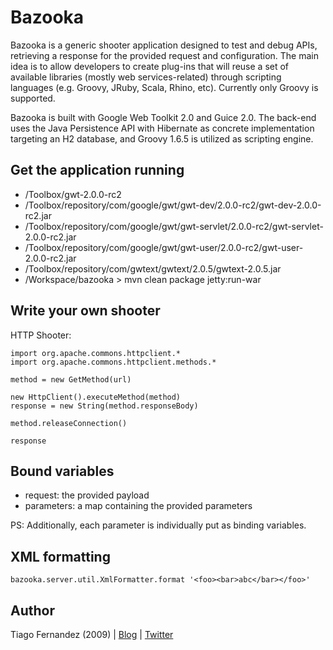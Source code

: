 Bazooka
======

Bazooka is a generic shooter application designed to test and debug APIs,
retrieving a response for the provided request and configuration. The main
idea is to allow developers to create plug-ins that will reuse a set of
available libraries (mostly web services-related) through scripting languages
(e.g. Groovy, JRuby, Scala, Rhino, etc). Currently only Groovy is supported.

Bazooka is built with Google Web Toolkit 2.0 and Guice 2.0. The back-end uses
the Java Persistence API with Hibernate as concrete implementation targeting
an H2 database, and Groovy 1.6.5 is utilized as scripting engine.


Get the application running
------

* /Toolbox/gwt-2.0.0-rc2
* /Toolbox/repository/com/google/gwt/gwt-dev/2.0.0-rc2/gwt-dev-2.0.0-rc2.jar
* /Toolbox/repository/com/google/gwt/gwt-servlet/2.0.0-rc2/gwt-servlet-2.0.0-rc2.jar
* /Toolbox/repository/com/google/gwt/gwt-user/2.0.0-rc2/gwt-user-2.0.0-rc2.jar
* /Toolbox/repository/com/gwtext/gwtext/2.0.5/gwtext-2.0.5.jar
* /Workspace/bazooka > mvn clean package jetty:run-war


Write your own shooter
------

HTTP Shooter:

    import org.apache.commons.httpclient.*
    import org.apache.commons.httpclient.methods.*

    method = new GetMethod(url)

    new HttpClient().executeMethod(method)
    response = new String(method.responseBody)

    method.releaseConnection()

    response


Bound variables
------

* request: the provided payload
* parameters: a map containing the provided parameters

PS: Additionally, each parameter is individually put as binding variables.


XML formatting
------

    bazooka.server.util.XmlFormatter.format '<foo><bar>abc</bar></foo>'


Author
------

Tiago Fernandez (2009) | [Blog][b] | [Twitter][t]

[b]: http://tiagofernandez.blogspot.com
[t]: http://twitter.com/tiagofernandez